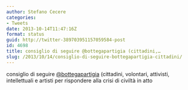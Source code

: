 ```yaml
---
author: Stefano Cecere
categories:
- Tweets
date: 2013-10-14T11:47:16Z
format: status
guid: http://twitter-389703951157059584-post
id: 4698
title: consiglio di seguire @bottegapartigia (cittadini,…
slug: /2013/10/14/consiglio-di-seguire-bottegapartigia-cittadini/
---
```


consiglio di seguire [@bottegapartigia](http://twitter.com/bottegapartigia) (cittadini, volontari, attivisti, intellettuali e artisti per rispondere alla crisi di civiltà in atto
